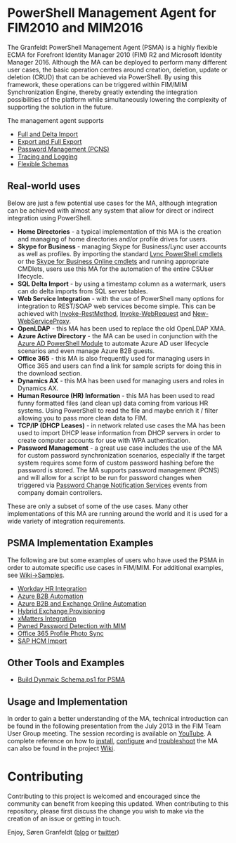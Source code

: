 # PowerShell Management Agent for FIM2010 and MIM2016
The Granfeldt PowerShell Management Agent (PSMA) is a highly flexible ECMA for Forefront Identity Manager 2010 (FIM) R2 and Microsoft Identity Manager 2016. Although the MA can be deployed to perform many different user cases, the basic operation centres around creation, deletion, update or deletion (CRUD) that can be achieved via PowerShell. By using this framework, these operations can be triggered within FIM/MIM Synchronization Engine, thereby greatly extending the integration possibilities of the platform while simultaneously lowering the complexity of supporting the solution in the future.

The management agent supports
* [Full and Delta Import](https://github.com/sorengranfeldt/psma/wiki/Import)
* [Export and Full Export](https://github.com/sorengranfeldt/psma/wiki/Export)
* [Password Management (PCNS)](https://github.com/sorengranfeldt/psma/wiki/PasswordManagement)
* [Tracing and Logging](https://github.com/sorengranfeldt/psma/wiki/Logging)
* [Flexible Schemas](https://github.com/sorengranfeldt/psma/wiki/Schema)

## Real-world uses
Below are just a few potential use cases for the MA, although integration can be achieved with almost any system that allow for direct or indirect integration using PowerShell. 

* **Home Directories** - a typical implementation of this MA is the creation and managing of home directories and/or profile drives for users.
* **Skype for Business** - managing Skype for Business/Lync user accounts as well as profiles. By importing the standard [Lync PowerShell cmdlets](https://docs.microsoft.com/en-us/lyncserver/lync-server-2013-lync-server-cmdlets-by-category) or the [Skype for Business Online cmdlets](https://docs.microsoft.com/en-us/office365/enterprise/powershell/manage-skype-for-business-online-with-office-365-powershell) and running appropriate CMDlets, users use this MA for the automation of the entire CSUser lifecycle.
* **SQL Delta Import** - by using a timestamp column as a watermark, users can do delta imports from SQL server tables.
* **Web Service Integration** - with the use of PowerShell many options for integration to REST/SOAP web services become simple. This can be achieved with [Invoke-RestMethod](https://docs.microsoft.com/en-us/powershell/module/microsoft.powershell.utility/invoke-restmethod?view=powershell-6), [Invoke-WebRequest](https://docs.microsoft.com/en-us/powershell/module/microsoft.powershell.utility/invoke-webrequest?view=powershell-6) and [New-WebServiceProxy](https://docs.microsoft.com/en-us/powershell/module/microsoft.powershell.management/new-webserviceproxy?view=powershell-5.1).
* **OpenLDAP** - this MA has been used to replace the old OpenLDAP XMA.
* **Azure Active Directory** - the MA can be used in conjunction with the [Azure AD PowerShell Module](https://docs.microsoft.com/en-us/powershell/azure/active-directory/install-adv2?view=azureadps-2.0) to automate Azure AD user lifecycle scenarios and even manage Azure B2B guests.
* **Office 365** - this MA is also frequently used for managing users in Office 365 and users can find a link for sample scripts for doing this in the download section.
* **Dynamics AX** - this MA has been used for managing users and roles in Dynamics AX.
* **Human Resource (HR) Information** - this MA has been used to read funny formatted files (and clean up) data coming from various HR systems. Using PowerShell to read the file and maybe enrich it / filter allowing you to pass more clean data to FIM.
* **TCP/IP (DHCP Leases)** - in network related use cases the MA has been used to import DHCP lease information from DHCP servers in order to create computer accounts for use with WPA authentication.
* **Password Management** - a great use case includes the use of the MA for custom password synchronization scenarios, especially if the target system requires some form of custom password hashing before the password is stored. The MA supports password management (PCNS) and will allow for a script to be run for password changes when triggered via [Password Change Notification Services](https://www.microsoft.com/en-za/download/details.aspx?id=19495) events from company domain controllers.

These are only a subset of some of the use cases. Many other implementations of this MA are running around the world and it is used for a wide variety of integration requirements.

## PSMA Implementation Examples
The following are but some examples of users who have used the PSMA in order to automate specific use cases in FIM/MIM. For additional examples, see [Wiki->Samples](https://github.com/sorengranfeldt/psma/wiki/Samples).

* [Workday HR Integration](https://blog.darrenjrobinson.com/building-a-microsoft-identity-manager-powershell-management-agent-for-workday-hr/) 
* [Azure B2B Automation](https://blog.darrenjrobinson.com/automating-azure-ad-b2b-guest-invitations-using-microsoft-identity-manager/)
* [Azure B2B and Exchange Online Automation](https://github.com/puttyq/mim.psma.azureb2b)
* [Hybrid Exchange Provisioning](https://blog.darrenjrobinson.com/provisioning-hybrid-exchangeexchange-online-mailboxes-with-microsoft-identity-manager/)
* [xMatters Integration](https://blog.darrenjrobinson.com/building-a-fimmim-management-agent-for-xmatters/)
* [Pwned Password Detection with MIM](https://blog.darrenjrobinson.com/updated-identifying-active-directory-users-with-pwned-passwords-using-microsoftforefront-identity-manager/)
* [Office 365 Profile Photo Sync](https://blog.darrenjrobinson.com/how-to-synchronize-users-active-directoryazure-active-directory-photo-using-microsoft-identity-manager/)
* [SAP HCM Import](https://www.puttyq.com/sap-integration-using-powershell-part-1/)

## Other Tools and Examples

* [Build Dynmaic Schema.ps1 for PSMA](https://blog.kloud.com.au/2018/09/24/automate-the-generation-of-a-granfeldt-powershell-management-agent-schema-definition-file/)

## Usage and Implementation

In order to gain a better understanding of the MA, technical introduction can be found in the following presentation from the July 2013 in the FIM Team User Group meeting. The session recording is available on [YouTube](https://www.youtube.com/watch?v=28jKaLbnTa8). A complete reference on how to [install](https://github.com/sorengranfeldt/psma/wiki/Installing), [configure](https://github.com/sorengranfeldt/psma/wiki/Configuring) and [troubleshoot](https://github.com/sorengranfeldt/psma/wiki/Troubleshooting) the MA can also be found in the project [Wiki](https://github.com/sorengranfeldt/psma/wiki).

# Contributing

Contributing to this project is welcomed and encouraged since the community can benefit from keeping this updated. When contributing to this repository, please first discuss the change you wish to make via the creation of an issue or getting in touch.

Enjoy, Søren Granfeldt ([blog](http://blog.goverco.com) or [twitter](https://twitter.com/MrGranfeldt))
